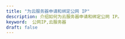 ```yaml
---
title: "为云服务器申请和绑定公网 IP"
description: 介绍如何为云服务器申请和绑定公网 IP。
keyword:  公网IP,云服务器
draft: false
---
```


